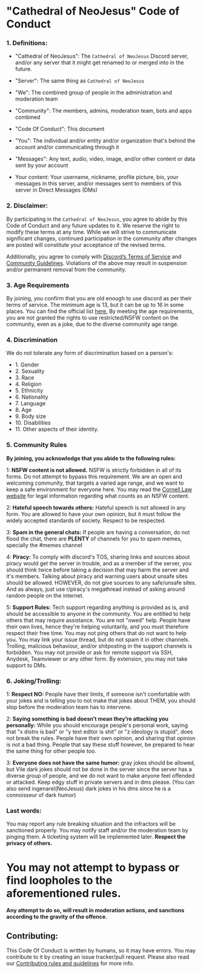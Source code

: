 # "Cathedral of NeoJesus" Code of Conduct

### 1. Definitions:

- "Cathedral of NeoJesus": The `Cathedral of NeoJesus` Discord server, and/or any server that it might get renamed to or
  merged into in the future.

- "Server": The same thing as `Cathedral of NeoJesus`

- "We": The combined group of people in the administration and moderation team

- "Community": The members, admins, moderation team, bots and apps combined

- "Code Of Conduct": This document

- "You": The individual and/or entity and/or organization that's behind the account and/or communicating
  through it

- "Messages": Any text, audio, video, image, and/or other content or data sent by your account

- Your content: Your username, nickname, profile picture, bio, your messages in this server, and/or messages sent to
  members of this server in Direct Messages (DMs)

### 2. Disclaimer:
By participating in the `Cathedral of NeoJesus`, you agree to abide by this Code of Conduct and any future updates to
it. We reserve the right to modify these terms at any time. While we will strive to communicate significant changes,
continued participation in the community after changes are posted will constitute your acceptance of the revised terms.

Additionally, you agree to comply with [Discord’s Terms of Service](https://discord.com/terms) and [Community
Guidelines](https://discord.com/guidelines). Violations of the above may result in suspension and/or permanent removal
from the community.

### 3. Age Requirements

By joining, you confirm that you are old enough to use discord as per their terms of service. The minimum age is 13, but
it can be up to 16 in some places. You can find the official list
[here.](https://support.discord.com/hc/en-us/articles/360040724612-Why-is-Discord-asking-for-my-birthday) By meeting the
age requirements, you are not granted the rights to use restricted/NSFW content on the community, even as a joke, due to
the diverse community age range.

### 4. Discrimination

We do not tolerate any form of discrimination based on a person's:

- 1\. Gender
- 2\. Sexuality
- 3\. Race
- 4\. Religion
- 5\. Ethnicity
- 6\. Nationality
- 7\. Language
- 8\. Age
- 9\. Body size
- 10\. Disabilities
- 11\. Other aspects of their identity.

### 5. Community Rules

**By joining, you acknowledge that you abide to the following rules:**

  1: **NSFW content is not allowed.**
  NSFW is strictly forbidden in all of its forms. Do not attempt to bypass this requirement. We are an open and
  welcoming community, that targets a varied age range, and we want to keep a safe environment for everyone here. You
  may read the [Cornell Law website](https://www.law.cornell.edu/uscode/text/18/2256) for legal information regarding
  what counts as an NSFW content.

  2: **Hateful speech towards others:**
  Hateful speech is not allowed in any form. You are allowed to have your own opinion, but it must follow the widely
  accepted standards of society. Respect to be respected.

  3: **Spam in the general chats:**
  If people are having a conversation, do not flood the chat, there are **PLENTY** of channels for you to spam memes,
  specially the #memes channel

  4: **Piracy:**
  To comply with discord's TOS, sharing links and sources about piracy would get the server in trouble, and as a member
  of the server, you should think twice before taking a decision that may harm the server and it's members. Talking
  about piracy and warning users about unsafe sites should be allowed. HOWEVER, do not give sources to any safe/unsafe
  sites. And as always, just use r/piracy's megathread instead of asking around random people on the internet.

  5: **Support Rules:**
  Tech support regarding anything is provided as is, and should be accessible to anyone in the community. You are
  entitled to help others that may require assistance. You are not "owed" help. People have their own lives, hence
  they're helping voluntarily, and you must therefore respect their free time. You may not ping others that do not want
  to help you. You may link your issue thread, but do not spam it in other channels. Trolling, malicious behaviour,
  and/or shitposting in the support channels is forbidden. You may not provide or ask for remote support via SSH,
  Anydesk, Teamviewer or any other form. By extension, you may not take support to DMs.

### 6. Joking/Trolling:
  1: **Respect NO:**
  People have their limits, if someone isn't comfortable with your jokes and is telling you to not make that jokes about
  THEM, you should stop before the moderation team has to intervene.

  2: **Saying something is bad doesn’t mean they’re attacking you personally:**
  While you should encourage people's personal work, saying that "x distro is bad" or "y text editor is shit" or "z
  ideology is stupid", does not break the rules. People have their own opinion, and sharing that opinion is not a bad
  thing. People that say these stuff however, be prepared to hear the same thing for other people too.

  3: **Everyone does not have the same humor:**
  gray jokes should be allowed, but Vile dark jokes should not be done in the server since the server has a diverse
  group of people, and we do not want to make anyone feel offended or attacked. Keep edgy stuff in private servers and
  in dms please. (You can also send ingenarel(NeoJesus) dark jokes in his dms since he is a connoisseur of dark humor)

### Last words:
You may report any rule breaking situation and the infractors will be sanctioned properly. You may notify staff and/or
the moderation team by pinging them. A ticketing system will be implemented later.
**Respect the privacy of others.**

# You may not attempt to bypass or find loopholes to the aforementioned rules.
  **Any attempt to do so, will result in moderation actions, and sanctions according to the gravity of the offence.**

## Contributing:

This Code Of Conduct is written by humans, so it may have errors. You may contribute to it by creating an issue
tracker/pull request. Please also read our [Contributing rules and guidelines](contributing.md) for more info.

<!-- this is never gonna render in the readme, so here i go: -->
<!-- made and written with love on neovim. Original document by @ingenarel, revision by hazelshantz -->
<!-- pretty please don't remove this -->

